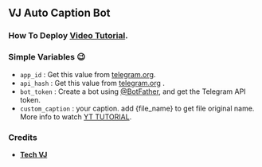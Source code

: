 ## <b>VJ Auto Caption Bot</b>

### How To Deploy  [Video Tutorial](https://youtu.be/LRfr24vBCA8).

### Simple Variables 😉

* `app_id` : Get this value from [telegram.org](https://my.telegram.org/apps).
* `api_hash` : Get this value from [telegram.org](https://my.telegram.org/apps) .
* `bot_token` : Create a bot using [@BotFather](https://telegram.dog/BotFather), and get the Telegram API token.
* `custom_caption` : your caption. add {file_name} to get file original name. More info to watch [YT TUTORIAL](https://youtu.be/LRfr24vBCA8).

### Credits

- <b>[Tech VJ](https://youtube.com/@Tech_VJ)</b>
